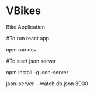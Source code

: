 # VBikes
Bike Application

#To run react app

npm run dev

#To start json server

npm install -g json-server

json-server --watch db.json 3000
